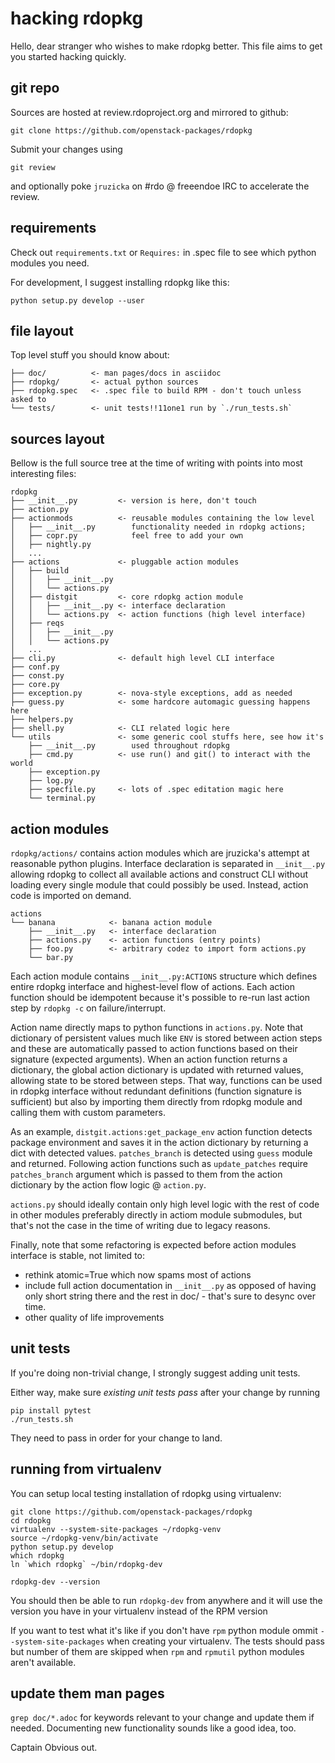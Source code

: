hacking rdopkg
==============

Hello, dear stranger who wishes to make rdopkg better. This file aims to get
you started hacking quickly.


git repo
--------

Sources are hosted at review.rdoproject.org and mirrored to github:

    git clone https://github.com/openstack-packages/rdopkg

Submit your changes using

    git review

and optionally poke `jruzicka` on #rdo @ freeendoe IRC to accelerate the
review.

requirements
------------

Check out `requirements.txt` or `Requires:` in .spec file to see which python
modules you need.

For development, I suggest installing rdopkg like this:

    python setup.py develop --user


file layout
-----------

Top level stuff you should know about:

    ├── doc/          <- man pages/docs in asciidoc
    ├── rdopkg/       <- actual python sources
    ├── rdopkg.spec   <- .spec file to build RPM - don't touch unless asked to
    └── tests/        <- unit tests!!11one1 run by `./run_tests.sh`


sources layout
--------------

Bellow is the full source tree at the time of writing with points into most
interesting files:

    rdopkg
    ├── __init__.py         <- version is here, don't touch
    ├── action.py
    ├── actionmods          <- reusable modules containing the low level
    │   ├── __init__.py        functionality needed in rdopkg actions;
    │   ├── copr.py            feel free to add your own
    │   ├── nightly.py
    │   ...
    ├── actions             <- pluggable action modules
    │   ├── build
    │   │   ├── __init__.py
    │   │   └── actions.py
    │   ├── distgit         <- core rdopkg action module
    │   │   ├── __init__.py <- interface declaration
    │   │   └── actions.py  <- action functions (high level interface)
    │   ├── reqs
    │   │   ├── __init__.py
    │   │   └── actions.py
    │   ...
    ├── cli.py              <- default high level CLI interface
    ├── conf.py
    ├── const.py
    ├── core.py
    ├── exception.py        <- nova-style exceptions, add as needed
    ├── guess.py            <- some hardcore automagic guessing happens here
    ├── helpers.py
    ├── shell.py            <- CLI related logic here
    └── utils               <- some generic cool stuffs here, see how it's
        ├── __init__.py        used throughout rdopkg
        ├── cmd.py          <- use run() and git() to interact with the world
        ├── exception.py
        ├── log.py
        ├── specfile.py     <- lots of .spec editation magic here
        └── terminal.py


action modules
--------------

`rdopkg/actions/` contains action modules which are jruzicka's attempt at
reasonable python plugins. Interface declaration is separated in `__init__.py`
allowing rdopkg to collect all available actions and construct CLI without
loading every single module that could possibly be used. Instead, action code
is imported on demand.

    actions
    └── banana            <- banana action module
        ├── __init__.py   <- interface declaration
        ├── actions.py    <- action functions (entry points)
        ├── foo.py        <- arbitrary codez to import form actions.py
        └── bar.py

Each action module contains `__init__.py:ACTIONS` structure which defines
entire rdopkg interface and highest-level flow of actions. Each action
function should be idempotent because it's possible to re-run last action step
by `rdopkg -c` on failure/interrupt.

Action name directly maps to python functions in `actions.py`. Note that
dictionary of persistent values much like `ENV` is stored between action steps
and these are automatically passed to action functions based on their
signature (expected arguments). When an action function returns a dictionary,
the global action dictionary is updated with returned values, allowing state
to be stored between steps. That way, functions can be used in rdopkg
interface without redundant definitions (function signature is sufficient) but
also by importing them directly from rdopkg module and calling them with
custom parameters.

As an example, `distgit.actions:get_package_env` action function detects
package environment and saves it in the action dictionary by returning a dict
with detected values. `patches_branch` is detected using `guess` module and
returned.  Following action functions such as `update_patches` require
`patches_branch` argument which is passed to them from the action dictionary
by the action flow logic @ `action.py`.

`actions.py` should ideally contain only high level logic with the rest of
code in other modules preferably directly in actiom module submodules, but
that's not the case in the time of writing due to legacy reasons.

Finally, note that some refactoring is expected before action modules
interface is stable, not limited to:

 * rethink atomic=True which now spams most of actions
 * include full action documentation in `__init__.py` as opposed of having
   only short string there and the rest in doc/ - that's sure to desync over
   time.
 * other quality of life improvements


unit tests
----------

If you're doing non-trivial change, I strongly suggest adding unit tests.

Either way, make sure *existing unit tests pass* after your change by running

    pip install pytest
    ./run_tests.sh

They need to pass in order for your change to land.


running from virtualenv
-----------------------

You can setup local testing installation of rdopkg using virtualenv:

    git clone https://github.com/openstack-packages/rdopkg
    cd rdopkg
    virtualenv --system-site-packages ~/rdopkg-venv
    source ~/rdopkg-venv/bin/activate
    python setup.py develop
    which rdopkg
    ln `which rdopkg` ~/bin/rdopkg-dev

    rdopkg-dev --version

You should then be able to run `rdopkg-dev` from anywhere and it will use the
version you have in your virtualenv instead of the RPM version

If you want to test what it's like if you don't have `rpm` python module ommit
`--system-site-packages` when creating your virtualenv. The tests should pass
but number of them are skipped when `rpm` and `rpmutil` python modules aren't
available.


update them man pages
---------------------

`grep doc/*.adoc` for keywords relevant to your change and update them if
needed. Documenting new functionality sounds like a good idea, too.

Captain Obvious out.
